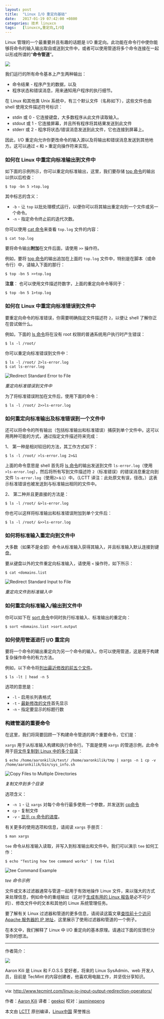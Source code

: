 ```yaml
---
layout: post
title:	"Linux I/O 重定向基础"
date:	2017-01-19 07:42:00 +0800 
categories:	技术 linuxcn 
tags:	[linuxcn,重定向,I/O]
---
```



Linux 管理的一个最重要并且有趣的话题是 I/O 重定向。此功能在命令行中使你能够将命令的输入输出取自或送到文件中，或者可以使用管道将多个命令连接在一起以形成所谓的“**命令管道**”。


![](/Asserts/Images//attachment/album/201701/18/215516qtsrvxmezywtxmv8.jpg)


我们运行的所有命令基本上产生两种输出：


* 命令结果 - 程序产生的数据，以及
* 程序状态和错误消息，用来通知用户程序的执行细节。


在 Linux 和其他类 Unix 系统中，有三个默认文件（名称如下），这些文件也由 shell 使用文件描述符号标识：


* stdin 或 0 - 它连接键盘，大多数程序从此文件读取输入。
* stdout 或 1 - 它连接屏幕，并且所有程序将其结果发送到此文件
* stderr 或 2 - 程序将状态/错误消息发送到此文件，它也连接到屏幕上。


因此，I/O 重定向允许你更改命令的输入源以及将输出和错误消息发送到其他地方。这可以通过 `<` 和 `>` 重定向操作符来实现。


### 如何在 Linux 中重定向标准输出到文件中


如下面的示例所示，你可以重定向标准输出，这里，我们要存储 [top 命令](/article-2290-1.html)的输出以供以后检查：



```
$ top -bn 5 >top.log

```

其中标志的含义：


* `-b` - 让 `top` 以批处理模式运行，以便你可以将其输出重定向到一个文件或另一个命令。
* `-n` - 指定命令终止前的迭代次数。


你可以使用 [cat 命令](/article-2137-1.html)来查看 `top.log` 文件的内容：



```
$ cat top.log

```

要将命令输出**附加**在文件后面，请使用 `>>` 操作符。


例如，要将 [top 命令](/article-2352-1.html)的输出追加在上面的 `top.log` 文件中，特别是在脚本（或命令行）中，请输入下面的那行：



```
$ top -bn 5 >>top.log

```

**注意**： 也可以使用文件描述符数字，上面的重定向命令等同于：



```
$ top -bn 5 1>top.log

```

### 如何在 Linux 中重定向标准错误到文件中


要重定向命令的标准错误，你需要明确指定文件描述符 `2`，以便让 shell 了解你正在尝试做什么。


例如，下面的 [ls 命令](/article-2535-1.html)将在没有 root 权限的普通系统用户执行时产生错误：



```
$ ls -l /root/

```

你可以重定向标准错误到文件中：



```
$ ls -l /root/ 2>ls-error.log
$ cat ls-error.log 

```

![Redirect Standard Error to File](/Asserts/Images//attachment/album/201701/18/215538ax2d9axqxn4x56xx.png)


*重定向标准错误到文件中*


为了将标准错误附加在文件后，使用下面的命令：



```
$ ls -l /root/ 2>>ls-error.log

```

### 如何重定向标准输出及标准错误到一个文件中


还可以将命令的所有输出（包括标准输出和标准错误）捕获到单个文件中。这可以用两种可能的方式，通过指定文件描述符来完成：


1、 第一种是相对较旧的方法，其工作方式如下：



```
$ ls -l /root/ >ls-error.log 2>&1

```

上面的命令意思是 shell 首先将 [ls 命令](/article-2535-1.html)的输出发送到文件 `ls-error.log`（使用 `>ls-error.log`），然后将所有写到文件描述符 `2`（标准错误）的错误消息重定向到文件 `ls-error.log`（使用`2>＆1`）中。（LCTT 译注：此处原文有误，径改。）这表示标准错误也被发送到与标准输出相同的文件中。


2、 第二种并且更直接的方法是：



```
$ ls -l /root/ &>ls-error.log

```

你也可以这样将标准输出和标准错误附加到单个文件后：



```
$ ls -l /root/ &>>ls-error.log

```

### 如何将标准输入重定向到文件中


大多数（如果不是全部）命令从标准输入获得其输入，并且标准输入默认连接到键盘。


要从键盘以外的文件重定向标准输入，请使用 `<` 操作符，如下所示：



```
$ cat <domains.list 

```

![Redirect Standard Input to File](/Asserts/Images//attachment/album/201701/18/215541t5vnrn7vvnxancav.png)


*重定向文件到标准输入中*


### 如何重定向标准输入/输出到文件中


你可以如下在 [sort 命令](/article-5372-1.html)中同时执行标准输入、标准输出的重定向：



```
$ sort <domains.list >sort.output

```

### 如何使用管道进行 I/O 重定向


要将一个命令的输出重定向为另一个命令的输入，你可以使用管道，这是用于构建复杂操作命令的有力方法。


例如，以下命令将[列出最近修改的前五个文件](/article-8093-1.html)。



```
$ ls -lt | head -n 5 

```

选项的意思是：


* `-l` - 启用长列表格式
* `-t` - [最新修改的文件](/article-8093-1.html)首先显示
* `-n` - 指定要显示的标题行数


### 构建管道的重要命令


在这里，我们将简要回顾一下构建命令管道的两个重要命令，它们是：


`xargs` 用于从标准输入构建和执行命令行。下面是使用 `xargs` 的管道示例，此命令用于[将文件复制到 Linux 中的多个目录](/article-8041-1.html)：



```
$ echo /home/aaronkilik/test/ /home/aaronkilik/tmp | xargs -n 1 cp -v /home/aaronkilik/bin/sys_info.sh

```

![Copy Files to Multiple Directories](/Asserts/Images//attachment/album/201701/18/215541mzeh5ebv53eghc30.png)


*复制文件到多个目录*


选项含义：


* `-n 1` - 让 `xargs` 对每个命令行最多使用一个参数，并发送到 [cp命令](http://www.tecmint.com/progress-monitor-check-progress-of-linux-commands/)
* `cp` - 复制文件
* `-v` - [显示 `cp` 命令的进度](http://www.tecmint.com/monitor-copy-backup-tar-progress-in-linux-using-pv-command/)。


有关更多的使用选项和信息，请阅读 `xargs` 手册页：



```
$ man xargs 

```

`tee` 命令从标准输入读取，并写入到标准输出和文件中。我们可以演示 `tee` 如何工作：



```
$ echo "Testing how tee command works" | tee file1 

```

![tee Command Example](/Asserts/Images//attachment/album/201701/18/215542rmxllxw6vtkmf6uq.png)


*tee 命令示例*


文件或文本过滤器通常与管道一起用于有效地操作 Linux 文件，来以强大的方式来处理信息，例如命令的重组输出（这对于[生成有用的 Linux 报告](http://www.tecmint.com/linux-performance-monitoring-and-file-system-statistics-reports/)是必不可少的）、修改文件中的文本和其他的 Linux 系统管理任务。


要了解有关 Linux 过滤器和管道的更多信息，请阅读这篇文章[查找前十个访问 Apache 服务器的 IP 地址](http://www.tecmint.com/find-top-ip-address-accessing-apache-web-server/)，这里展示了使用过滤器和管道的一个例子。


在本文中，我们解释了 Linux 中 I/O 重定向的基本原理。请通过下面的反馈栏分享你的想法。




---


作者简介：


![](/Asserts/Images//attachment/album/201701/18/215545in7o7w7qoyqw7yn5.jpg)


Aaron Kili 是 Linux 和 F.O.S.S 爱好者，将来的 Linux SysAdmin、web 开发人员，目前是 TecMint 的内容创建者，他喜欢用电脑工作，并坚信分享知识。


 




---


via: <http://www.tecmint.com/linux-io-input-output-redirection-operators/>


作者：[Aaron Kili](http://www.tecmint.com/author/aaronkili/) 译者：[geekpi](https://github.com/geekpi) 校对：[jasminepeng](https://github.com/jasminepeng)


本文由 [LCTT](https://github.com/LCTT/TranslateProject) 原创编译，[Linux中国](https://linux.cn/) 荣誉推出
